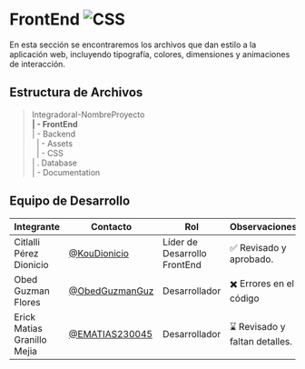 # FrontEnd ![CSS](https://img.shields.io/badge/CSS3-1572B6?style=for-the-badge&logo=css3&logoColor=white)


En esta sección se encontraremos los archivos que dan estilo a la aplicación web, incluyendo tipografía, colores, dimensiones y animaciones de interacción.
## Estructura de Archivos


>IntegradoraI-NombreProyecto<br>
>**| - FrontEnd** <br>
>| - Backend <br>
>&nbsp;&nbsp;| - Assets<br>
>&nbsp;&nbsp;| - CSS<br>
>| . Database<br>
>| - Documentation<br>


## Equipo de Desarrollo

|Integrante|Contacto|Rol|Observaciones|
|------------|--------|---|---|
|Citlalli Pérez Dionicio|[@KouDionicio](https://github.com/KouDionicio)|Líder de Desarrollo FrontEnd|✅ Revisado y aprobado.|
|Obed Guzman Flores|[@ObedGuzmanGuz](https://github.com/ObedGuzmanGuz)|Desarrollador|✖️ Errores en el código|
|Erick Matias Granillo Mejia|[@EMATIAS230045](https://github.com/EMATIAS230045)|Desarrollador|⌛ Revisado y faltan detalles.|

